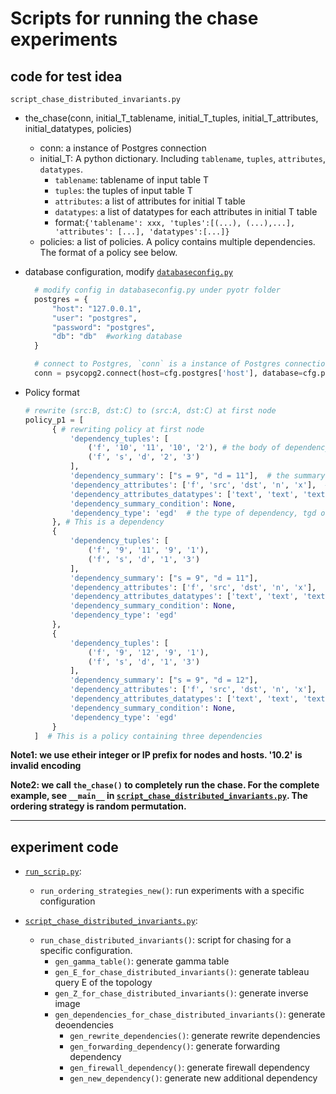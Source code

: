 # Scripts for running the chase experiments

## code for test idea 

`script_chase_distributed_invariants.py`

- the_chase(conn, initial_T_tablename, initial_T_tuples, initial_T_attributes, initial_datatypes, policies)
  - conn: a instance of Postgres connection
  - initial_T: A python dictionary. Including `tablename`, `tuples`, `attributes`, `datatypes`.
    - `tablename`:  tablename of input table T
    - `tuples`: the tuples of input table T
    - `attributes`: a list of attributes for initial T table
    - `datatypes`: a list of datatypes for each attributes in initial T table
    - format:`{'tablename': xxx, 'tuples':[(...), (...),...], 'attributes': [...], 'datatypes':[...]}`
  - policies: a list of policies. A policy contains multiple dependencies. The format of a policy see below.

- database configuration, modify [`databaseconfig.py`](../../databaseconfig.py)
  ```python
    # modify config in databaseconfig.py under pyotr folder
    postgres = {
        "host": "127.0.0.1",
        "user": "postgres",
        "password": "postgres",
        "db": "db"  #working database
    }

    # connect to Postgres, `conn` is a instance of Postgres connection
    conn = psycopg2.connect(host=cfg.postgres['host'], database=cfg.postgres['db'], user=cfg.postgres['user'], password=cfg.postgres['password'])
  ```

- Policy format

  ```python
  # rewrite (src:B, dst:C) to (src:A, dst:C) at first node
  policy_p1 = [ 
        { # rewriting policy at first node
            'dependency_tuples': [
                ('f', '10', '11', '10', '2'), # the body of dependency
                ('f', 's', 'd', '2', '3')
            ], 
            'dependency_summary': ["s = 9", "d = 11"],  # the summary of dependency
            'dependency_attributes': ['f', 'src', 'dst', 'n', 'x'],  # the schema of dependency
            'dependency_attributes_datatypes': ['text', 'text', 'text', 'text', 'text'], 
            'dependency_summary_condition': None, 
            'dependency_type': 'egd'  # the type of dependency, tgd or egd
        }, # This is a dependency
        { 
            'dependency_tuples': [
                ('f', '9', '11', '9', '1'),
                ('f', 's', 'd', '1', '3')
            ], 
            'dependency_summary': ["s = 9", "d = 11"], 
            'dependency_attributes': ['f', 'src', 'dst', 'n', 'x'], 
            'dependency_attributes_datatypes': ['text', 'text', 'text', 'text', 'text'], 
            'dependency_summary_condition': None, 
            'dependency_type': 'egd'
        },
        {
            'dependency_tuples': [
                ('f', '9', '12', '9', '1'),
                ('f', 's', 'd', '1', '3')
            ], 
            'dependency_summary': ["s = 9", "d = 12"], 
            'dependency_attributes': ['f', 'src', 'dst', 'n', 'x'], 
            'dependency_attributes_datatypes': ['text', 'text', 'text', 'text', 'text'], 
            'dependency_summary_condition': None, 
            'dependency_type': 'egd'
        }
    ]  # This is a policy containing three dependencies
  ```
**Note1: we use etheir integer or IP prefix for nodes and hosts. '10.2' is invalid encoding**

**Note2: we call `the_chase()` to completely run the chase. For the complete example, see `__main__` in [`script_chase_distributed_invariants.py`](script_chase_distributed_invariants.py). The ordering strategy is random permutation.**

****
## experiment code

- [`run_scrip.py`](run_script.py):
  - `run_ordering_strategies_new()`: run experiments with a specific configuration

- [`script_chase_distributed_invariants.py`](script_chase_distributed_invariants.py):
  - `run_chase_distributed_invariants()`: script for chasing for a specific configuration.
    - `gen_gamma_table()`: generate gamma table
    - `gen_E_for_chase_distributed_invariants()`: generate tableau query E of the topology
    - `gen_Z_for_chase_distributed_invariants()`: generate inverse image
    - `gen_dependencies_for_chase_distributed_invariants()`: generate deoendencies
      - `gen_rewrite_dependencies()`: generate rewrite dependencies
      - `gen_forwarding_dependency()`: generate forwarding dependency
      - `gen_firewall_dependency()`: generate firewall dependency
      - `gen_new_dependency()`: generate new additional dependency
